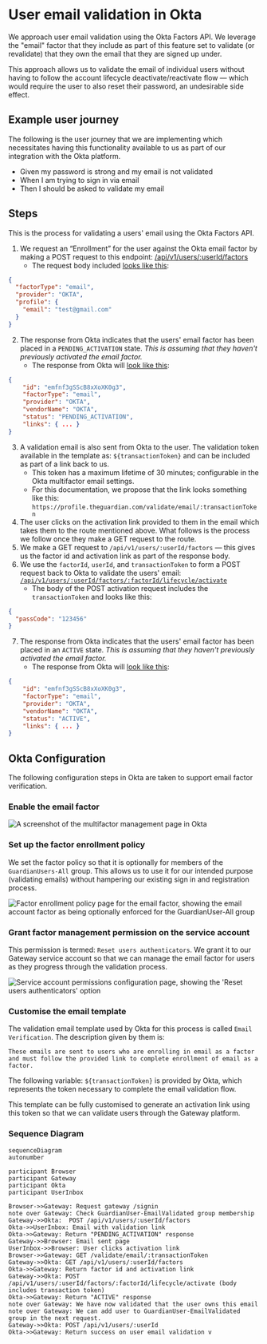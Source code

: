 # User email validation in Okta

We approach user email validation using the Okta Factors API. We leverage the "email" factor that they include as part of this feature set to validate (or revalidate) that they own the email that they are signed up under.

This approach allows us to validate the email of individual users without having to follow the account lifecycle deactivate/reactivate flow — which would require the user to also reset their password, an undesirable side effect.

## Example user journey

The following is the user journey that we are implementing which necessitates having this functionality available to us as part of our integration with the Okta platform.

- Given my password is strong and my email is not validated
- When I am trying to sign in via email
- Then I should be asked to validate my email

## Steps

This is the process for validating a users' email using the Okta Factors API.

1. We request an “Enrollment” for the user against the Okta email factor by making a POST request to this endpoint: [/api/v1/users/:userId/factors](https://developer.okta.com/docs/reference/api/factors/#enroll-okta-email-factor)
   - The request body included [looks like this](https://developer.okta.com/docs/reference/api/factors/#request-example-25):

```json
{
  "factorType": "email",
  "provider": "OKTA",
  "profile": {
    "email": "test@gmail.com"
  }
}
```

2. The response from Okta indicates that the users' email factor has been placed in a `PENDING_ACTIVATION` state. _This is assuming that they haven't previously activated the email factor._
   - The response from Okta will [look like this](https://developer.okta.com/docs/reference/api/factors/#response-example-17):

```json
{
    "id": "emfnf3gSScB8xXoXK0g3",
    "factorType": "email",
    "provider": "OKTA",
    "vendorName": "OKTA",
    "status": "PENDING_ACTIVATION",
    "links": { ... }
}
```

3. A validation email is also sent from Okta to the user. The validation token available in the template as: `${transactionToken}` and can be included as part of a link back to us.
   - This token has a maximum lifetime of 30 minutes; configurable in the Okta multifactor email settings.
   - For this documentation, we propose that the link looks something like this: `https://profile.theguardian.com/validate/email/:transactionToken`
4. The user clicks on the activation link provided to them in the email which takes them to the route mentioned above. What follows is the process we follow once they make a GET request to the route.
5. We make a GET request to `/api/v1/users/:userId/factors` — this gives us the factor id and activation link as part of the response body.
6. We use the `factorId`, `userId`, and `transactionToken` to form a POST request back to Okta to validate the users' email: [`/api/v1/users/:userId/factors/:factorId/lifecycle/activate`](https://developer.okta.com/docs/reference/api/factors/#request-example-30)
   - The body of the POST activation request includes the `transactionToken` and looks like this:

```json
{
  "passCode": "123456"
}
```

7. The response from Okta indicates that the users' email factor has been placed in an `ACTIVE` state. _This is assuming that they haven't previously activated the email factor._
   - The response from Okta will [look like this](https://developer.okta.com/docs/reference/api/factors/#response-example-17):

```json
{
    "id": "emfnf3gSScB8xXoXK0g3",
    "factorType": "email",
    "provider": "OKTA",
    "vendorName": "OKTA",
    "status": "ACTIVE",
    "links": { ... }
}
```

## Okta Configuration

The following configuration steps in Okta are taken to support email factor verification.

### Enable the email factor

![A screenshot of the multifactor management page in Okta](https://user-images.githubusercontent.com/1771189/183671580-db811a0b-3496-46df-bb20-444919946597.png)

### Set up the factor enrollment policy

We set the factor policy so that it is optionally for members of the `GuardianUsers-All` group. This allows us to use it for our intended purpose (validating emails) without hampering our existing sign in and registration process.

![Factor enrollment policy page for the email factor, showing the email account factor as being optionally enforced for the GuardianUser-All group](https://user-images.githubusercontent.com/1771189/183672796-a4079fb6-d0bf-4c67-98ba-386ec74e006b.png)

### Grant factor management permission on the service account

This permission is termed: `Reset users authenticators`. We grant it to our Gateway service account so that we can manage the email factor for users as they progress through the validation process.

![Service account permissions configuration page, showing the 'Reset users authenticators' option](https://user-images.githubusercontent.com/1771189/183672335-45d14bf0-2e7d-4101-9a9e-5bdcc0a6c570.png)

### Customise the email template

The validation email template used by Okta for this process is called `Email Verification`. The description given by them is:

```
These emails are sent to users who are enrolling in email as a factor and must follow the provided link to complete enrollment of email as a factor.
```

The following variable: `${transactionToken}` is provided by Okta, which represents the token necessary to complete the email validation flow.

This template can be fully customised to generate an activation link using this token so that we can validate users through the Gateway platform.

### Sequence Diagram

```mermaid
sequenceDiagram
autonumber

participant Browser
participant Gateway
participant Okta
participant UserInbox

Browser->>Gateway: Request gateway /signin
note over Gateway: Check GuardianUser-EmailValidated group membership
Gateway->>Okta:  POST /api/v1/users/:userId/factors
Okta->>UserInbox: Email with validation link
Okta->>Gateway: Return "PENDING_ACTIVATION" response
Gateway->>Browser: Email sent page
UserInbox->>Browser: User clicks activation link
Browser->>Gateway: GET /validate/email/:transactionToken
Gateway->>Okta: GET /api/v1/users/:userId/factors
Okta->>Gateway: Return factor id and activation link
Gateway->>Okta: POST /api/v1/users/:userId/factors/:factorId/lifecycle/activate (body includes transaction token)
Okta->>Gateway: Return "ACTIVE" response
note over Gateway: We have now validated that the user owns this email
note over Gateway: We can add user to GuardianUser-EmailValidated group in the next request.
Gateway->>Okta: POST /api/v1/users/:userId
Okta->>Gateway: Return success on user email validation v
```
